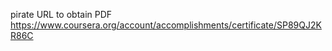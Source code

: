 pirate URL to obtain PDF 
https://www.coursera.org/account/accomplishments/certificate/SP89QJ2KR86C
